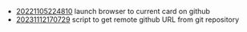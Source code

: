- [20221105224810](/zet/20221105224810/README.md) launch browser to current card on github
- [20231112170729](/zet/20231112170729/README.md) script to get remote github URL from git repository

